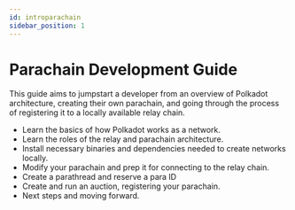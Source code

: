 ```yaml
---
id: introparachain
sidebar_position: 1
---
```


# Parachain Development Guide

This guide aims to jumpstart a developer from an overview of Polkadot architecture, creating their own parachain, and going through the process of registering it to a locally available relay chain.

- Learn the basics of how Polkadot works as a network.
- Learn the roles of the relay and parachain architecture.
- Install necessary binaries and dependencies needed to create networks locally.
- Modify your parachain and prep it for connecting to the relay chain.
- Create a parathread and reserve a para ID
- Create and run an auction, registering your parachain.
- Next steps and moving forward.
